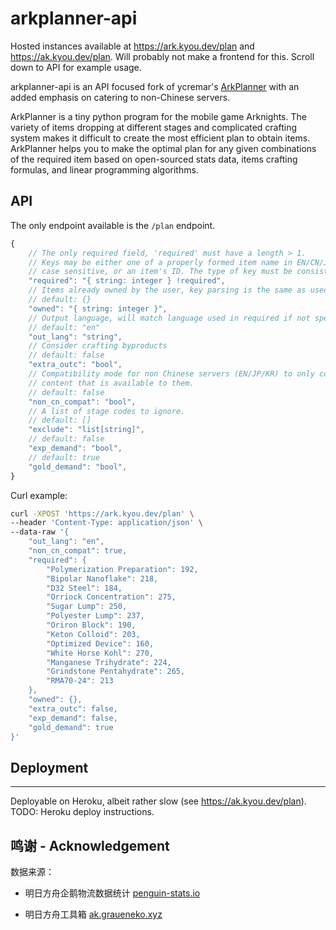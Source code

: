 # arkplanner-api

Hosted instances available at https://ark.kyou.dev/plan and https://ak.kyou.dev/plan. Will probably not make a frontend for this. Scroll down to API for example usage.

arkplanner-api is an API focused fork of ycremar's [ArkPlanner](https://github.com/ycremar/ArkPlanner) with an added emphasis on catering to non-Chinese servers.

ArkPlanner is a tiny python program for the mobile game Arknights. The variety of items dropping at different stages and complicated crafting system makes it difficult to create the most efficient plan to obtain items. ArkPlanner helps you to make the optimal plan for any given combinations of the required item based on open-sourced stats data, items crafting formulas, and linear programming algorithms.

## API

The only endpoint available is the `/plan` endpoint.

```js
{
    // The only required field, 'required' must have a length > 1.
    // Keys may be either one of a properly formed item name in EN/CN/JP/KR,
    // case sensitive, or an item's ID. The type of key must be consistent.
    "required": "{ string: integer } !required",
    // Items already owned by the user, key parsing is the same as used in 'required'
    // default: {}
    "owned": "{ string: integer }",
    // Output language, will match language used in required if not specified.
    // default: "en"
    "out_lang": "string",
    // Consider crafting byproducts
    // default: false
    "extra_outc": "bool",
    // Compatibility mode for non Chinese servers (EN/JP/KR) to only consider
    // content that is available to them.
    // default: false
    "non_cn_compat": "bool",
    // A list of stage codes to ignore.
    // default: []
    "exclude": "list[string]",
    // default: false
    "exp_demand": "bool",
    // default: true
    "gold_demand": "bool",
}
```

Curl example:
```bash
curl -XPOST 'https://ark.kyou.dev/plan' \
--header 'Content-Type: application/json' \
--data-raw '{
    "out_lang": "en",
    "non_cn_compat": true,
    "required": {
        "Polymerization Preparation": 192,
        "Bipolar Nanoflake": 218,
        "D32 Steel": 184,
        "Orriock Concentration": 275,
        "Sugar Lump": 250,
        "Polyester Lump": 237,
        "Oriron Block": 190,
        "Keton Colloid": 203,
        "Optimized Device": 160,
        "White Horse Kohl": 270,
        "Manganese Trihydrate": 224,
        "Grindstone Pentahydrate": 265,
        "RMA70-24": 213
    },
    "owned": {},
    "extra_outc": false,
    "exp_demand": false,
    "gold_demand": true
}'
```

## Deployment
----

Deployable on Heroku, albeit rather slow (see https://ak.kyou.dev/plan). TODO: Heroku deploy instructions.

## 鸣谢 - Acknowledgement

数据来源：

- 明日方舟企鹅物流数据统计 [penguin-stats.io](https://penguin-stats.io/)

- 明日方舟工具箱 [ak.graueneko.xyz](https://ak.graueneko.xyz/)
